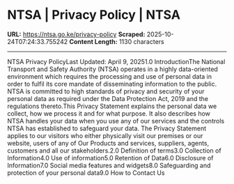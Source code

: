 # NTSA | Privacy Policy | NTSA

**URL:** https://ntsa.go.ke/privacy-policy
**Scraped:** 2025-10-24T07:24:33.755242
**Content Length:** 1130 characters

---

NTSA Privacy PolicyLast Updated: April 9, 20251.0 IntroductionThe National Transport and Safety Authority (NTSA) operates in a highly data-oriented environment which requires the processing and use of personal data in order to fulfil its core mandate of disseminating information to the public. NTSA is committed to high standards of privacy and security of your personal data as required under the Data Protection Act, 2019 and the regulations thereto.This Privacy Statement explains the personal data we collect, how we process it and for what purpose. It also describes how NTSA handles your data when you use any of our services and the controls NTSA has established to safeguard your data. The Privacy Statement applies to our visitors who either physically visit our premises or our website, users of any of Our Products and services, suppliers, agents, customers and all our stakeholders.2.0 Definition of terms3.0 Collection of Information4.0 Use of information5.0 Retention of Data6.0 Disclosure of Information7.0 Social media features and widgets8.0 Safeguarding and protection of your personal data9.0 How to Contact Us
